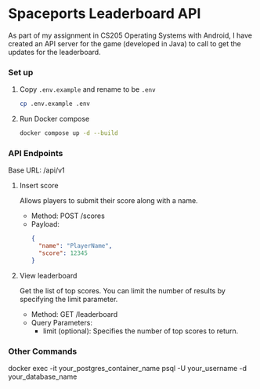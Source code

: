 # Spaceports Leaderboard API

As part of my assignment in CS205 Operating Systems with Android, I have created an API server for the game (developed in Java) to call to get the updates for the leaderboard.

### Set up

1. Copy `.env.example` and rename to be `.env`

   ```bash
   cp .env.example .env
   ```

1. Run Docker compose

   ```bash
   docker compose up -d --build
   ```

### API Endpoints

Base URL: /api/v1

1.  Insert score

    Allows players to submit their score along with a name.

    - Method: POST /scores
    - Payload:
      ```json
      {
        "name": "PlayerName",
        "score": 12345
      }
      ```

1.  View leaderboard

    Get the list of top scores. You can limit the number of results by specifying the limit parameter.

    - Method: GET /leaderboard
    - Query Parameters:
      - limit (optional): Specifies the number of top scores to return.

### Other Commands

docker exec -it your_postgres_container_name psql -U your_username -d your_database_name

